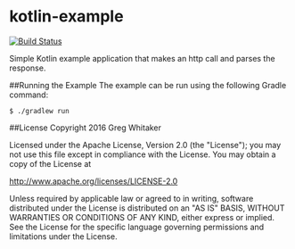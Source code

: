 kotlin-example
===
[![Build Status](https://travis-ci.org/gregwhitaker/kotlin-example.svg?branch=master)](https://travis-ci.org/gregwhitaker/kotlin-example)

Simple Kotlin example application that makes an http call and parses the response.

##Running the Example
The example can be run using the following Gradle command:

```
$ ./gradlew run
```

##License
Copyright 2016 Greg Whitaker

Licensed under the Apache License, Version 2.0 (the "License"); you may not use this file except in compliance with the License. You may obtain a copy of the License at

http://www.apache.org/licenses/LICENSE-2.0

Unless required by applicable law or agreed to in writing, software distributed under the License is distributed on an "AS IS" BASIS, WITHOUT WARRANTIES OR CONDITIONS OF ANY KIND, either express or implied. See the License for the specific language governing permissions and limitations under the License.
